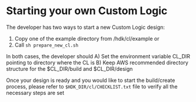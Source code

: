 # Starting your own Custom Logic

The developer has two ways to start a new Custom Logic design:
1) Copy one of the example directory from /hdk/cl/example
or
2) Call `sh prepare_new_cl.sh`

In both cases, the developer should
A) Set the environment variable CL_DIR pointing to directory where the CL is
B) Keep AWS recommended directory structure for the $CL_DIR/build and $CL_DIR/design

Once your design is ready and you would like to start the build/create process, please refer to `$HDK_DIR/cl/CHECKLIST.txt` file to verify all the necessary steps are set

